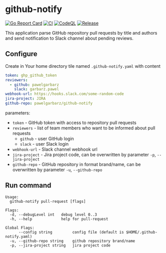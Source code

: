 # github-notify

[![Go Report Card](https://goreportcard.com/badge/github.com/pawelgarbarz/github-notify?style=flat-square)](https://goreportcard.com/report/github.com/pawelgarbarz/github-notify)
[![CI](https://github.com/pawelgarbarz/github-notify/actions/workflows/main.yaml/badge.svg)](https://github.com/pawelgarbarz/github-notify/actions/workflows/main.yml)
[![CodeQL](https://github.com/pawelgarbarz/github-notify/actions/workflows/codeql-analysis.yml/badge.svg)](https://github.com/pawelgarbarz/github-notify/actions/workflows/codeql-analysis.yml)
[![Release](https://img.shields.io/github/release/pawelgarbarz/github-notify.svg?style=flat-square)](https://github.com/pawelgarbarz/github-notify/releases/latest)

This application parse GitHub repository pull requests by title and authors and send notification to Slack channel about pending reviews.

## Configure
Create in Your home directory tile named `.github-notify.yaml` with content
```yaml
token: ghp_github_token
reviewers:
  - github: pawelgarbarz
    slack: garbarz.pawel
webhook-url: https://hooks.slack.com/some-random-code
jira-project: JIRA
github-repo: pawelgarbarz/github-notify
```

parameters:
- `token` - GitHub token with access to repository pull requests
- `reviewers` - list of team members who want to be informed about pull requests
  - `github` - user GitHub login
  - `slack` - user Slack login
- `webhook-url` - Slack channel webhook url
- `jira-project` - Jira project code, can be overwritten by parameter  `-p`, `--jira-project`
- `github-repo` - GitHub repository in format brand/name, can be overwritten by parameter  `-u`, `--github-repo`

## Run command
```shell
Usage:
  github-notify pull-request [flags]

Flags:
  -d, --debugLevel int   debug level 0..3
  -h, --help             help for pull-request

Global Flags:
      --config string         config file (default is $HOME/.github-notify.yaml)
  -u, --github-repo string    github repository brand/name
  -p, --jira-project string   jira project code
```